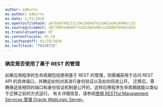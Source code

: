 ```yaml
---
author: edburns
ms.author: edburns
ms.date: 1/21/2020
ms.openlocfilehash: a67bdb749231c39e1b64d7b2a982ad4c0946cc25
ms.sourcegitcommit: 367780fe48d977c82cb84208c128b0bf694b1029
ms.translationtype: HT
ms.contentlocale: zh-CN
ms.lasthandoff: 01/29/2020
ms.locfileid: "76830735"
---
```

### <a name="determine-whether-management-over-rest-is-used"></a>确定是否使用了基于 REST 的管理

如果应用程序的生命周期包括使用基于 REST 的管理，则需捕获用于访问 REST API 的具体端口，并确定如何对其进行身份验证以及如何将其公开。 迁移后，需确保这些相同的端口和身份验证机制是公开的，这样应用程序生命周期就能以类似于迁移之前的方式运行。 有关详细信息，请参阅[使用 RESTful Management Services 管理 Oracle WebLogic Server](https://docs.oracle.com/middleware/12213/wls/WLRUR/title.htm)。
